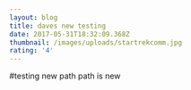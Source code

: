 ```yaml
---
layout: blog
title: daves new testing
date: 2017-05-31T18:32:09.368Z
thumbnail: /images/uploads/startrekcomm.jpg
rating: '4'
---
```

#testing new path
path is new

